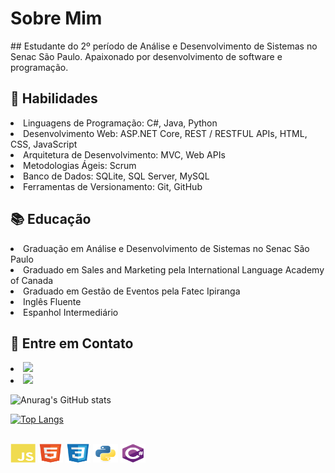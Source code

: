 <h1>Sobre Mim</h1>

<p>## Estudante do 2º período de Análise e Desenvolvimento de Sistemas no Senac São Paulo. Apaixonado por desenvolvimento de software e programação.</p>

<section>
    <h2>🚀 Habilidades</h2>
    <list>
        <li>Linguagens de Programação: C#, Java, Python</li>
        <li>Desenvolvimento Web: ASP.NET Core, REST / RESTFUL APIs, HTML, CSS, JavaScript</li>
        <li>Arquitetura de Desenvolvimento: MVC, Web APIs</li>
        <li>Metodologias Ágeis: Scrum</li>
        <li>Banco de Dados: SQLite, SQL Server, MySQL</li>
        <li>Ferramentas de Versionamento: Git, GitHub</li>
    </list>
</section>



<section>
<h2>📚 Educação</h2>
<list>
<li>Graduação em Análise e Desenvolvimento de Sistemas no Senac São Paulo</li>
<li>Graduado em Sales and Marketing pela International Language Academy of Canada</li>
<li>Graduado em Gestão de Eventos pela Fatec Ipiranga</li>
<li>Inglês Fluente</li>
<li>Espanhol Intermediário</li>
</list>
</section>

<section>
<h2>📧 Entre em Contato</h2>
<li><a href="https://www.linkedin.com/in/lucas-noffs-motta/" target="_blank"><img src="https://img.shields.io/badge/LinkedIn-0A66C2?style=flat&logo=linkedin&logoColor=white" target="_blank"></a>  </li>
<li><a href = "lnoffs@hotmail.com"><img src="https://img.shields.io/badge/Outlook-0078D4?style=flat&logo=microsoft-outlook&logoColor=white" target="_blank"></a> </li>
</section>

<p></p>

![Anurag's GitHub stats](https://github-readme-stats.vercel.app/api?username=lucasnoffsmotta&show_icons=true&theme=tokyonight)


[![Top Langs](https://github-readme-stats.vercel.app/api/top-langs/?username=lucasnoffsmotta&layout=donut)](https://github.com/lucasnoffsmotta/github-readme-stats)
<div style="display: inline_block"><br>
  <img align="center" alt="Lucas-Js" height="30" width="40" src="https://raw.githubusercontent.com/devicons/devicon/master/icons/javascript/javascript-plain.svg">
  <img align="center" alt="Lucas-HTML" height="30" width="40" src="https://raw.githubusercontent.com/devicons/devicon/master/icons/html5/html5-original.svg">
  <img align="center" alt="Lucas-CSS" height="30" width="40" src="https://raw.githubusercontent.com/devicons/devicon/master/icons/css3/css3-original.svg">
  <img align="center" alt="Lucas-Python" height="30" width="40" src="https://raw.githubusercontent.com/devicons/devicon/master/icons/python/python-original.svg">
  <img align="center" alt="Lucas-Csharp" height="30" width="40" src="https://raw.githubusercontent.com/devicons/devicon/master/icons/csharp/csharp-original.svg">
</div>



<!--
**LucasNoffsMotta/lucasnoffsmotta** is a ✨ _special_ ✨ repository because its `README.md` (this file) appears on your GitHub profile.

Here are some ideas to get you started:

- 🔭 I’m currently working on ...
- 🌱 I’m currently learning ...
- 👯 I’m looking to collaborate on ...
- 🤔 I’m looking for help with ...
- 💬 Ask me about ...
- 📫 How to reach me: ...
- 😄 Pronouns: ...
- ⚡ Fun fact: ...
-->
